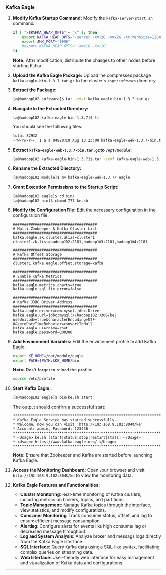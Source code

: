 ### Kafka Eagle

1. **Modify Kafka Startup Command:**
   Modify the `kafka-server-start.sh` command:
   ```bash
   if [ "x$KAFKA_HEAP_OPTS" = "x" ]; then
       export KAFKA_HEAP_OPTS="-server -Xms2G -Xmx2G -XX:PermSize=128m -XX:+UseG1GC -XX:MaxGCPauseMillis=200 -XX:ParallelGCThreads=8 -XX:ConcGCThreads=5 -XX:InitiatingHeapOccupancyPercent=70"
       export JMX_PORT="9999"
       #export KAFKA_HEAP_OPTS="-Xmx1G -Xms1G"
   fi
   ```
   **Note:** After modification, distribute the changes to other nodes before starting Kafka.

2. **Upload the Kafka Eagle Package:**
   Upload the compressed package `kafka-eagle-bin-1.3.7.tar.gz` to the cluster's `/opt/software` directory.

3. **Extract the Package:**
   ```bash
   [a@hadoop102 software]$ tar -zxvf kafka-eagle-bin-1.3.7.tar.gz
   ```

4. **Navigate to the Extracted Directory:**
   ```bash
   [a@hadoop102 kafka-eagle-bin-1.3.7]$ ll
   ```
   You should see the following files:
   ```bash
   total 82932
   -rw-rw-r--. 1 a a 84920710 Aug 13 23:00 kafka-eagle-web-1.3.7-bin.tar.gz
   ```

5. **Extract `kafka-eagle-web-1.3.7-bin.tar.gz` to `/opt/module`:**
   ```bash
   [a@hadoop102 kafka-eagle-bin-1.3.7]$ tar -zxvf kafka-eagle-web-1.3.7-bin.tar.gz -C /opt/module/
   ```

6. **Rename the Extracted Directory:**
   ```bash
   [a@hadoop102 module]$ mv kafka-eagle-web-1.3.7/ eagle
   ```

7. **Grant Execution Permissions to the Startup Script:**
   ```bash
   [a@hadoop102 eagle]$ cd bin/
   [a@hadoop102 bin]$ chmod 777 ke.sh
   ```

8. **Modify the Configuration File:**
   Edit the necessary configuration in the configuration file:
   ```properties
   ######################################
   # Multi Zookeeper & Kafka Cluster List
   ######################################
   kafka.eagle.zk.cluster.alias=cluster1
   cluster1.zk.list=hadoop102:2181,hadoop103:2181,hadoop104:2181

   ######################################
   # Kafka Offset Storage
   ######################################
   cluster1.kafka.eagle.offset.storage=kafka

   ######################################
   # Enable Kafka Metrics
   ######################################
   kafka.eagle.metrics.charts=true
   kafka.eagle.sql.fix.error=false

   ######################################
   # Kafka JDBC Driver Address
   ######################################
   kafka.eagle.driver=com.mysql.jdbc.Driver
   kafka.eagle.url=jdbc:mysql://hadoop102:3306/ke?useUnicode=true&characterEncoding=UTF-8&zeroDateTimeBehavior=convertToNull
   kafka.eagle.username=root
   kafka.eagle.password=000000
   ```

9. **Add Environment Variables:**
   Edit the environment profile to add Kafka Eagle:
   ```bash
   export KE_HOME=/opt/module/eagle
   export PATH=$PATH:$KE_HOME/bin
   ```
   **Note:** Don't forget to reload the profile:
   ```bash
   source /etc/profile
   ```

10. **Start Kafka Eagle:**
    ```bash
    [a@hadoop102 eagle]$ bin/ke.sh start
    ```
    The output should confirm a successful start:
    ```
    *******************************************************************
    * Kafka Eagle Service has started successfully.
    * Welcome, now you can visit 'http://192.168.9.102:8048/ke'
    * Account: admin, Password: 123456
    *******************************************************************
    * <Usage> ke.sh [start|status|stop|restart|stats] </Usage>
    * <Usage> https://www.kafka-eagle.org/ </Usage>
    *******************************************************************
    ```
    **Note:** Ensure that Zookeeper and Kafka are started before launching Kafka Eagle.

11. **Access the Monitoring Dashboard:**
    Open your browser and visit `http://192.168.9.102:8048/ke` to view the monitoring data.

12. **Kafka Eagle Features and Functionalities:**
    - **Cluster Monitoring**: Real-time monitoring of Kafka clusters, including metrics on brokers, topics, and partitions.
    - **Topic Management**: Manage Kafka topics through the interface, view statistics, and modify configurations.
    - **Consumer Monitoring**: Track consumer status, offset, and lag to ensure efficient message consumption.
    - **Alerting**: Configure alerts for events like high consumer lag or decreased message throughput.
    - **Log and System Analysis**: Analyze broker and message logs directly from the Kafka Eagle interface.
    - **SQL Interface**: Query Kafka data using a SQL-like syntax, facilitating complex queries on streaming data.
    - **Web Interface**: User-friendly web interface for easy management and visualization of Kafka data and configurations.

---
